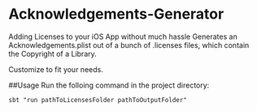 # Acknowledgements-Generator
Adding Licenses to your iOS App without much hassle
Generates an Acknowledgements.plist out of a bunch of .licenses files, which contain  
the Copyright of a Library.

Customize to fit your needs.

##Usage
Run the folloing command in the project directory:

```
sbt "run pathToLicensesFolder pathToOutputFolder"
```
